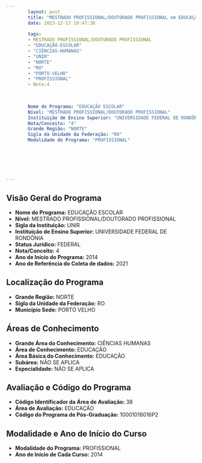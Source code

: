 ```yaml
---
        layout: post
        title: "MESTRADO PROFISSIONAL/DOUTORADO PROFISSIONAL em EDUCAÇÃO ESCOLAR na UNIR  "
        date: 2023-12-17 19:47:30
     
        tags:
        - MESTRADO PROFISSIONAL/DOUTORADO PROFISSIONAL
        - "EDUCAÇÃO-ESCOLAR"
        - "CIÊNCIAS-HUMANAS"
        - "UNIR"
        - "NORTE"
        - "RO"
        - "PORTO-VELHO"
        - "PROFISSIONAL"
        - Nota:4
        
        

        Nome do Programa: "EDUCAÇÃO ESCOLAR"
        Nível: "MESTRADO PROFISSIONAL/DOUTORADO PROFISSIONAL"
        Instituição de Ensino Superior: "UNIVERSIDADE FEDERAL DE RONDÔNIA"
        Nota/Conceito: "4"
        Grande Região: "NORTE"
        Sigla da Unidade da Federação: "RO"
        Modalidade do Programa: "PROFISSIONAL"
        
        
        
        
        
        
---
```

## Visão Geral do Programa
- **Nome do Programa:** EDUCAÇÃO ESCOLAR
- **Nível:** MESTRADO PROFISSIONAL/DOUTORADO PROFISSIONAL
- **Sigla da Instituição:** UNIR
- **Instituição de Ensino Superior:** UNIVERSIDADE FEDERAL DE RONDÔNIA
- **Status Jurídico:** FEDERAL
- **Nota/Conceito:** 4
- **Ano de Início do Programa:** 2014
- **Ano de Referência do Coleta de dados:** 2021

## Localização do Programa
- **Grande Região:** NORTE
- **Sigla da Unidade da Federação:** RO
- **Município Sede:** PORTO VELHO

## Áreas de Conhecimento
- **Grande Área do Conhecimento:** CIÊNCIAS HUMANAS
- **Área de Conhecimento:** EDUCAÇÃO
- **Área Básica do Conhecimento:** EDUCAÇÃO
- **Subárea:** NÃO SE APLICA
- **Especialidade:** NÃO SE APLICA

## Avaliação e Código do Programa
- **Código Identificador da Área de Avaliação:** 38
- **Área de Avaliação:** EDUCAÇÃO
- **Código do Programa de Pós-Graduação:** 10001018016P2


## Modalidade e Ano de Início do Curso
- **Modalidade do Programa:** PROFISSIONAL
- **Ano de Início de Cada Curso:** 2014
